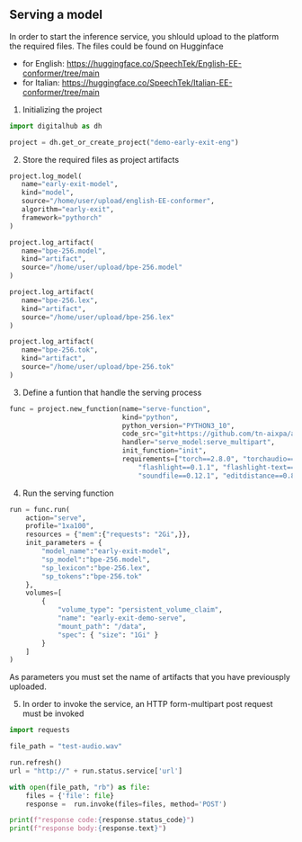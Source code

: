 ## Serving a model
In order to start the inference service, you shlould upload to the platform the required files.
The files could be found on Hugginface
- for English: https://huggingface.co/SpeechTek/English-EE-conformer/tree/main
- for Italian: https://huggingface.co/SpeechTek/Italian-EE-conformer/tree/main


1. Initializing the project
 ```Python
import digitalhub as dh

project = dh.get_or_create_project("demo-early-exit-eng")
```


2. Store the required files as project artifacts
 ```Python
 project.log_model(
    name="early-exit-model",
    kind="model",
    source="/home/user/upload/english-EE-conformer",
    algorithm="early-exit",
    framework="pythorch"
)

project.log_artifact(
    name="bpe-256.model",
    kind="artifact",
    source="/home/user/upload/bpe-256.model"
)

project.log_artifact(
    name="bpe-256.lex",
    kind="artifact",
    source="/home/user/upload/bpe-256.lex"
)

project.log_artifact(
    name="bpe-256.tok",
    kind="artifact",
    source="/home/user/upload/bpe-256.tok"
)
```


3. Define a funtion that handle the serving process
```Python
func = project.new_function(name="serve-function",
                            kind="python",
                            python_version="PYTHON3_10",
                            code_src="git+https://github.com/tn-aixpa/audio-early-exit-transformer",
                            handler="serve_model:serve_multipart",
                            init_function="init",
                            requirements=["torch==2.8.0", "torchaudio==2.8.0", "tensorboard==2.18.0",
                                "flashlight==0.1.1", "flashlight-text==0.0.7", "sentencepiece==0.2.0",
                                "soundfile==0.12.1", "editdistance==0.8.1", "multipart==1.2.1"])
```


4. Run the serving function
```Python
run = func.run(
    action="serve",
    profile="1xa100",
    resources = {"mem":{"requests": "2Gi",}},
    init_parameters = {
        "model_name":"early-exit-model",
        "sp_model":"bpe-256.model",
        "sp_lexicon":"bpe-256.lex",
        "sp_tokens":"bpe-256.tok"
    },    
    volumes=[
        {
            "volume_type": "persistent_volume_claim",
            "name": "early-exit-demo-serve",
            "mount_path": "/data",
            "spec": { "size": "1Gi" }        
        }
    ]
)
```
As parameters you must set the name of artifacts that you have previousply uploaded.


5. In order to invoke the service, an HTTP form-multipart post request must be invoked
```Python
import requests

file_path = "test-audio.wav"

run.refresh()
url = "http://" + run.status.service['url']

with open(file_path, "rb") as file:
    files = {'file': file}
    response =  run.invoke(files=files, method='POST')

print(f"response code:{response.status_code}")
print(f"response body:{response.text}")
```

